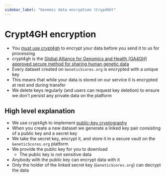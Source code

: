 ```yaml
---
sidebar_label: "Genomic data encryption (Cryp4GH)"
---
```


# Crypt4GH encryption

* You [must use crypt4gh](/category/encrypt/) to encrypt your data before you send it to us for processing
* crypt4gh is the [Global Alliance for Genomics and Health (GA4GH) approved secure method for sharing human genetic data](https://www.ga4gh.org/news_item/crypt4gh-a-secure-method-for-sharing-human-genetic-data/)
* Every dataset created on `GeneticScores.org` is encrypted with a unique key
* This means that while your data is stored on our service it is encrypted at rest and during transfer
* We delete keys regularly (and users can request key deletion) to ensure we don't persist any private data on the platform

## High level explanation

* We use crypt4gh to implement [public-key cryptography](https://en.wikipedia.org/wiki/Public-key_cryptography)
* When you create a new dataset we generate a linked key pair consisting of a public key and a secret key
* We take the secret key, encrypt it, and store it in a secure vault on the `GeneticScores.org` platform
* We provide the public key for you to download
    * The public key is not sensitive data
* Anybody with the public key can encrypt data with it
* Only the holder of the linked secret key (`GeneticScores.org`) can decrypt the data
